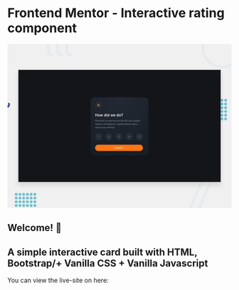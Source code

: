 # Frontend Mentor - Interactive rating component

![Design preview for the Interactive rating component coding challenge](./design/desktop-preview.jpg)

## Welcome! 👋



## A simple interactive card built with HTML, Bootstrap/+ Vanilla CSS + Vanilla Javascript

You can view the live-site on here:
